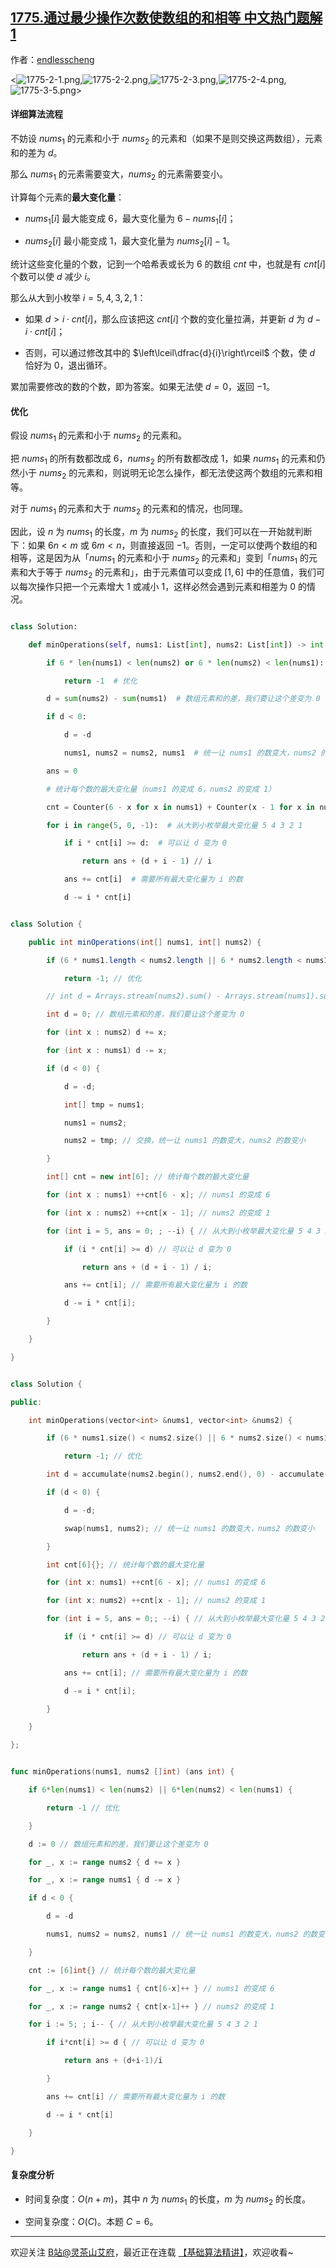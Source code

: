 ## [1775.通过最少操作次数使数组的和相等 中文热门题解1](https://leetcode.cn/problems/equal-sum-arrays-with-minimum-number-of-operations/solutions/100000/mei-xiang-ming-bai-yi-ge-dong-hua-miao-d-ocuu)

作者：[endlesscheng](https://leetcode.cn/u/endlesscheng)

<![1775-2-1.png](https://pic.leetcode.cn/1670310507-OiJYJT-1775-2-1.png),![1775-2-2.png](https://pic.leetcode.cn/1670310507-KAyzey-1775-2-2.png),![1775-2-3.png](https://pic.leetcode.cn/1670310507-jPVURx-1775-2-3.png),![1775-2-4.png](https://pic.leetcode.cn/1670372581-UmZRAr-1775-2-4.png),![1775-3-5.png](https://pic.leetcode.cn/1670311068-PFFLrS-1775-3-5.png)>

#### 详细算法流程

不妨设 $\textit{nums}_1$ 的元素和小于 $\textit{nums}_2$ 的元素和（如果不是则交换这两数组），元素和的差为 $d$。

那么 $\textit{nums}_1$ 的元素需要变大，$\textit{nums}_2$ 的元素需要变小。

计算每个元素的**最大变化量**：

- $\textit{nums}_1[i]$ 最大能变成 $6$，最大变化量为 $6-\textit{nums}_1[i]$；
- $\textit{nums}_2[i]$ 最小能变成 $1$，最大变化量为 $\textit{nums}_2[i]-1$。

统计这些变化量的个数，记到一个哈希表或长为 $6$ 的数组 $\textit{cnt}$ 中，也就是有 $\textit{cnt}[i]$ 个数可以使 $d$ 减少 $i$。

那么从大到小枚举 $i=5,4,3,2,1$：

- 如果 $d > i\cdot\textit{cnt}[i]$，那么应该把这 $\textit{cnt}[i]$ 个数的变化量拉满，并更新 $d$ 为 $d-i\cdot\textit{cnt}[i]$；
- 否则，可以通过修改其中的 $\left\lceil\dfrac{d}{i}\right\rceil$ 个数，使 $d$ 恰好为 $0$，退出循环。

累加需要修改的数的个数，即为答案。如果无法使 $d=0$，返回 $-1$。

#### 优化

假设 $\textit{nums}_1$ 的元素和小于 $\textit{nums}_2$ 的元素和。

把 $\textit{nums}_1$ 的所有数都改成 $6$，$\textit{nums}_2$ 的所有数都改成 $1$，如果 $\textit{nums}_1$ 的元素和仍然小于 $\textit{nums}_2$ 的元素和，则说明无论怎么操作，都无法使这两个数组的元素和相等。

对于 $\textit{nums}_1$ 的元素和大于 $\textit{nums}_2$ 的元素和的情况，也同理。

因此，设 $n$ 为 $\textit{nums}_1$ 的长度，$m$ 为 $\textit{nums}_2$ 的长度，我们可以在一开始就判断下：如果 $6n<m$ 或 $6m<n$，则直接返回 $-1$。否则，一定可以使两个数组的和相等，这是因为从「$\textit{nums}_1$ 的元素和小于 $\textit{nums}_2$ 的元素和」变到「$\textit{nums}_1$ 的元素和大于等于 $\textit{nums}_2$ 的元素和」，由于元素值可以变成 $[1,6]$ 中的任意值，我们可以每次操作只把一个元素增大 $1$ 或减小 $1$，这样必然会遇到元素和相差为 $0$ 的情况。

```py [sol1-Python3]
class Solution:
    def minOperations(self, nums1: List[int], nums2: List[int]) -> int:
        if 6 * len(nums1) < len(nums2) or 6 * len(nums2) < len(nums1):
            return -1  # 优化
        d = sum(nums2) - sum(nums1)  # 数组元素和的差，我们要让这个差变为 0
        if d < 0:
            d = -d
            nums1, nums2 = nums2, nums1  # 统一让 nums1 的数变大，nums2 的数变小
        ans = 0
        # 统计每个数的最大变化量（nums1 的变成 6，nums2 的变成 1）
        cnt = Counter(6 - x for x in nums1) + Counter(x - 1 for x in nums2)
        for i in range(5, 0, -1):  # 从大到小枚举最大变化量 5 4 3 2 1
            if i * cnt[i] >= d:  # 可以让 d 变为 0
                return ans + (d + i - 1) // i
            ans += cnt[i]  # 需要所有最大变化量为 i 的数
            d -= i * cnt[i]
```

```java [sol1-Java]
class Solution {
    public int minOperations(int[] nums1, int[] nums2) {
        if (6 * nums1.length < nums2.length || 6 * nums2.length < nums1.length)
            return -1; // 优化
        // int d = Arrays.stream(nums2).sum() - Arrays.stream(nums1).sum();
        int d = 0; // 数组元素和的差，我们要让这个差变为 0
        for (int x : nums2) d += x;
        for (int x : nums1) d -= x;
        if (d < 0) {
            d = -d;
            int[] tmp = nums1;
            nums1 = nums2;
            nums2 = tmp; // 交换，统一让 nums1 的数变大，nums2 的数变小
        }
        int[] cnt = new int[6]; // 统计每个数的最大变化量
        for (int x : nums1) ++cnt[6 - x]; // nums1 的变成 6
        for (int x : nums2) ++cnt[x - 1]; // nums2 的变成 1
        for (int i = 5, ans = 0; ; --i) { // 从大到小枚举最大变化量 5 4 3 2 1
            if (i * cnt[i] >= d) // 可以让 d 变为 0
                return ans + (d + i - 1) / i;
            ans += cnt[i]; // 需要所有最大变化量为 i 的数
            d -= i * cnt[i];
        }
    }
}
```

```cpp [sol1-C++]
class Solution {
public:
    int minOperations(vector<int> &nums1, vector<int> &nums2) {
        if (6 * nums1.size() < nums2.size() || 6 * nums2.size() < nums1.size())
            return -1; // 优化
        int d = accumulate(nums2.begin(), nums2.end(), 0) - accumulate(nums1.begin(), nums1.end(), 0);
        if (d < 0) {
            d = -d;
            swap(nums1, nums2); // 统一让 nums1 的数变大，nums2 的数变小
        }
        int cnt[6]{}; // 统计每个数的最大变化量
        for (int x: nums1) ++cnt[6 - x]; // nums1 的变成 6
        for (int x: nums2) ++cnt[x - 1]; // nums2 的变成 1
        for (int i = 5, ans = 0;; --i) { // 从大到小枚举最大变化量 5 4 3 2 1
            if (i * cnt[i] >= d) // 可以让 d 变为 0
                return ans + (d + i - 1) / i;
            ans += cnt[i]; // 需要所有最大变化量为 i 的数
            d -= i * cnt[i];
        }
    }
};
```

```go [sol1-Go]
func minOperations(nums1, nums2 []int) (ans int) {
    if 6*len(nums1) < len(nums2) || 6*len(nums2) < len(nums1) {
        return -1 // 优化
    }
    d := 0 // 数组元素和的差，我们要让这个差变为 0
    for _, x := range nums2 { d += x }
    for _, x := range nums1 { d -= x }
    if d < 0 {
        d = -d
        nums1, nums2 = nums2, nums1 // 统一让 nums1 的数变大，nums2 的数变小
    }
    cnt := [6]int{} // 统计每个数的最大变化量
    for _, x := range nums1 { cnt[6-x]++ } // nums1 的变成 6
    for _, x := range nums2 { cnt[x-1]++ } // nums2 的变成 1
    for i := 5; ; i-- { // 从大到小枚举最大变化量 5 4 3 2 1
        if i*cnt[i] >= d { // 可以让 d 变为 0
            return ans + (d+i-1)/i
        }
        ans += cnt[i] // 需要所有最大变化量为 i 的数
        d -= i * cnt[i]
    }
}
```

#### 复杂度分析

- 时间复杂度：$O(n+m)$，其中 $n$ 为 $\textit{nums}_1$ 的长度，$m$ 为 $\textit{nums}_2$ 的长度。
- 空间复杂度：$O(C)$。本题 $C=6$。

---

欢迎关注 [B站@灵茶山艾府](https://space.bilibili.com/206214)，最近正在连载 [【基础算法精讲】](https://www.bilibili.com/video/BV1AP41137w7/)，欢迎收看~
